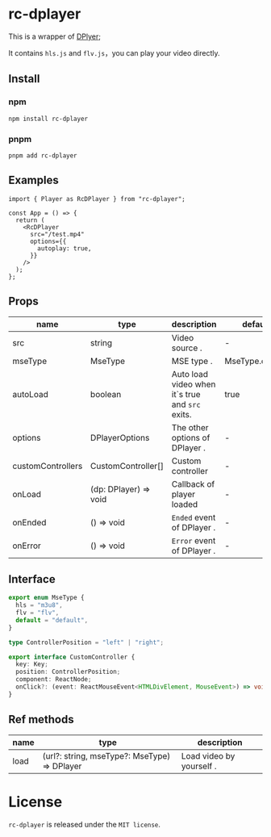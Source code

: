 # rc-dplayer

This is a wrapper of [DPlyer](https://github.com/DIYgod/DPlayer);

It contains `hls.js` and `flv.js`，you can play your video directly.

## Install

### npm

```shell
npm install rc-dplayer
```

### pnpm

```shell
pnpm add rc-dplayer
```

## Examples

```tsx
import { Player as RcDPlayer } from "rc-dplayer";

const App = () => {
  return (
    <RcDPlayer
      src="/test.mp4"
      options={{
        autoplay: true,
      }}
    />
  );
};
```

## Props

| name              | type                  | description                                      | default         |
| ----------------- | --------------------- | ------------------------------------------------ | --------------- |
| src               | string                | Video source .                                   | -               |
| mseType           | MseType               | MSE type .                                       | MseType.default |
| autoLoad          | boolean               | Auto load video when it\`s true and `src` exits. | true            |
| options           | DPlayerOptions        | The other options of DPlayer .                   | -               |
| customControllers | CustomController[]    | Custom controller                                | -               |
| onLoad            | (dp: DPlayer) => void | Callback of player loaded                        | -               |
| onEnded           | () => void            | `Ended` event of DPlayer .                       | -               |
| onError           | () => void            | `Error` event of DPlayer .                       | -               |

## Interface

```typescript
export enum MseType {
  hls = "m3u8",
  flv = "flv",
  default = "default",
}
```

```typescript
type ControllerPosition = "left" | "right";

export interface CustomController {
  key: Key;
  position: ControllerPosition;
  component: ReactNode;
  onClick?: (event: ReactMouseEvent<HTMLDivElement, MouseEvent>) => void;
}
```

## Ref methods

| name | type                                         | description              |
| ---- | -------------------------------------------- | ------------------------ |
| load | (url?: string, mseType?: MseType) => DPlayer | Load video by yourself . |

# License

`rc-dplayer` is released under the `MIT license`.
